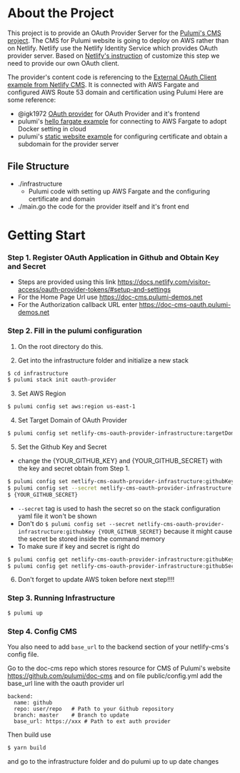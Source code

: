 # About the Project
This project is to provide an OAuth Provider Server for the [Pulumi's CMS project](https://github.com/pulumi/doc-cms). The CMS for Pulumi website is going to deploy on AWS rather than on Netlify. Netlify use the Netlify Identity Service which provides OAuth provider server. Based on [Netlify's instruction](https://www.netlifycms.org/docs/external-oauth-clients/) of customize this step we need to provide our own OAuth client.

The provider's content code is referencing to the [External OAuth Client example from Netlify CMS](https://www.netlifycms.org/docs/external-oauth-clients/). It is connected with AWS Fargate and configured AWS Route 53 domain and certification using Pulumi
Here are some reference:
- @igk1972 [OAuth provider](https://github.com/igk1972/netlify-cms-oauth-provider-go) for OAuth Provider and it's frontend
- pulumi's [hello fargate example](https://github.com/pulumi/examples/tree/master/aws-ts-hello-fargate) for connecting to AWS Fargate to adopt Docker setting in cloud
- pulumi's [static website example](https://github.com/pulumi/examples/tree/master/aws-ts-static-website) for configuring certificate and obtain a subdomain for the provider server


## File Structure
- ./infrastructure
  - Pulumi code with setting up AWS Fargate and the configuring certificate and domain
- ./main.go the code for the provider itself and it's front end

# Getting Start

### Step 1. Register OAuth Application in Github and Obtain Key and Secret
- Steps are provided using this link https://docs.netlify.com/visitor-access/oauth-provider-tokens/#setup-and-settings
- For the Home Page Url use https://doc-cms.pulumi-demos.net
- For the Authorization callback URL enter https://doc-cms-oauth.pulumi-demos.net

### Step 2. Fill in the pulumi configuration
1. On the root directory do this.

2. Get into the infrastructure folder and initialize a new stack
```bash
$ cd infrastructure
$ pulumi stack init oauth-provider
```

3. Set AWS Region
```bash
$ pulumi config set aws:region us-east-1
```

4. Set Target Domain of OAuth Provider
```bash
$ pulumi config set netlify-cms-oauth-provider-infrastructure:targetDomain doc-cms-oauth.pulumi-demos.net
```

5. Set the Github Key and Secret
- change the {YOUR_GITHUB_KEY} and {YOUR_GITHUB_SECRET} with the key and secret obtain from Step 1.
```bash
$ pulumi config set netlify-cms-oauth-provider-infrastructure:githubKey {YOUR_GITHUB_KEY}
$ pulumi config set --secret netlify-cms-oauth-provider-infrastructure:githubSecret
$ {YOUR_GITHUB_SECRET}
```
- `--secret` tag is used to hash the secret so on the stack configuration yaml file it won't be shown
- Don't do ` $ pulumi config set --secret netlify-cms-oauth-provider-infrastructure:githubKey {YOUR_GITHUB_SECRET} `
because it might cause the secret be stored inside the command memory
- To make sure if key and secret is right do
```bash
$ pulumi config get netlify-cms-oauth-provider-infrastructure:githubKey
$ pulumi config get netlify-cms-oauth-provider-infrastructure:githubSecret
```


6. Don't forget to update AWS token before next step!!!!

### Step 3. Running Infrastructure
```bash
$ pulumi up
```

### Step 4. Config CMS
You also need to add `base_url` to the backend section of your netlify-cms's config file. 

Go to the doc-cms repo which stores resource for CMS of Pulumi's website https://github.com/pulumi/doc-cms and on file public/config.yml add the base_url line with the oauth provider url

```
backend:
  name: github
  repo: user/repo   # Path to your Github repository
  branch: master    # Branch to update
  base_url: https://xxx # Path to ext auth provider
```

Then build use 
```bash
$ yarn build
```
and go to the infrastructure folder and do pulumi up to up date changes



